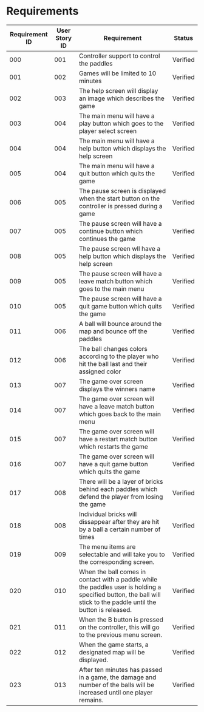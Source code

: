 # Requirements

| Requirement ID | User Story ID | Requirement | Status |
|----------------|---------------|-------------|--------|
|            000 |           001 | Controller support to control the paddles | Verified |
|            001 |           002 | Games will be limited to 10 minutes | Verified |
|            002 |           003 | The help screen will display an image which describes the game | Verified |
|            003 |           004 | The main menu will have a play button which goes to the player select screen | Verified |
|            004 |           004 | The main menu will have a help button which displays the help screen | Verified |
|            005 |           004 | The main menu will have a quit button which quits the game | Verified |
|            006 |           005 | The pause screen is displayed when the start button on the controller is pressed during a game | Verified |
|            007 |           005 | The pause screen will have a continue button which continues the game | Verified |
|            008 |           005 | The pause screen wll have a help button which displays the help screen | Verified |
|            009 |           005 | The pause screen will have a leave match button which goes to the main menu | Verified |
|            010 |           005 | The pause screen will have a quit game button which quits the game | Verified |
|            011 |           006 | A ball will bounce around the map and bounce off the paddles| Verified |
|            012 |           006 | The ball changes colors according to the player who hit the ball last and their assigned color | Verified |
|            013 |           007 | The game over screen displays the winners name | Verified |
|            014 |           007 | The game over screen will have a leave match button which goes back to the main menu | Verified |
|            015 |           007 | The game over screen will have a restart match button which restarts the game | Verified |
|            016 |           007 | The game over screen will have a quit game button which quits the game | Verified |
|            017 |           008 | There will be a layer of bricks behind each paddles which defend the player from losing the game | Verified |
|            018 |           008 | Individual bricks will dissappear after they are hit by a ball a certain number of times | Verified |
|            019 |           009 | The menu items are selectable and will take you to the corresponding screen. | Verified |
|            020 |           010 | When the ball comes in contact with a paddle while the paddles user is holding a specified button, the ball will stick to the paddle until the button is released. | Verified |
|            021 |           011 | When the B button is pressed on the controller, this will go to the previous menu screen. | Verified |
|            022 |           012 | When the game starts, a designated map will be displayed. | Verified |
|            023 |           013 | After ten minutes has passed in a game, the damage and number of the balls will be increased until one player remains. | Verified |
